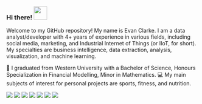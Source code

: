 ### Hi there! <img src="https://media.tenor.com/images/b617c36f9db276d3146e974b8ff64f4c/tenor.gif" height="35">

Welcome to my GitHub repository! My name is Evan Clarke. I am a data analyst/developer with 4+ years of experience in various fields, including social media, marketing, and Industrial Internet of Things (or IIoT, for short). My specialties are business intelligence, data extraction, analysis, visualization, and machine learning.

📖 I graduated from Western University with a Bachelor of Science, Honours Specialization in Financial Modelling, Minor in Mathematics.
💻 My main subjects of interest for personal projects are sports, fitness, and nutrition.

![](https://img.shields.io/badge/Code-Python-informational?style=flat&logo=Python&logoColor=white&color=2bbc8a)
![](https://img.shields.io/badge/Code-R-informational?style=flat&logo=r&logoColor=white&color=2bbc8a)
![](https://img.shields.io/badge/BI-Tableau-informational?style=flat&logo=Tableau&logoColor=white&color=33B3FF)
![](https://img.shields.io/badge/Tools-GitHub-informational?style=flat&logo=GitHub&logoColor=white&color=FF3333)
![](https://img.shields.io/badge/Tools-Docker-informational?style=flat&logo=Docker&logoColor=white&color=FF3333)
![](https://img.shields.io/badge/Cloud-AWS-informational?style=flat&logo=amazonaws&logoColor=white&color=3353FF)
![](https://img.shields.io/badge/Cloud-Google%20Cloud-informational?style=flat&logo=googlecloud&logoColor=white&color=3353FF)

<!---
evbclarke/evbclarke is a ✨ special ✨ repository because its `README.md` (this file) appears on your GitHub profile.
You can click the Preview link to take a look at your changes.
--->

